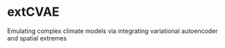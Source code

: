 # extCVAE
Emulating complex climate models via integrating variational autoencoder and spatial extremes
